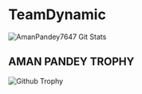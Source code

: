 # TeamDynamic




![AmanPandey7647 Git Stats](https://github-readme-stats.vercel.app/api?usernameamanpandey7647&include_all_commits=true&count_private=true&theme=tokyonight)





## AMAN PANDEY TROPHY

![Github Trophy](https://github-profile-trophy.vercel.app/?username=AmanPandey7647)

